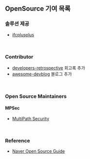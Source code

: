 ## OpenSource 기여 목록

### 솔루션 제공
* [ifcplusplus](https://github.com/ifcquery/ifcplusplus/pulls?utf8=%E2%9C%93&q=is%3Apr+is%3Aclosed+author%3Awnsgml972+)



<br/>

### Contributor
* [developers-retrospective](https://github.com/oaksong/developers-retrospective/pulls?utf8=%E2%9C%93&q=is%3Apr+is%3Aclosed+author%3Awnsgml972+) 회고록 추가
* [awesome-devblog](https://github.com/sarojaba/awesome-devblog/pulls?q=is%3Apr+is%3Aclosed+author%3Awnsgml972) 블로그 추가





<br/>

### Open Source Maintainers
#### MPSec
* [MultiPath Security](https://github.com/MPSec)




<br/>

### Reference 
* [Naver Open Source Guide](https://naver.github.io/OpenSourceGuide/book/)

